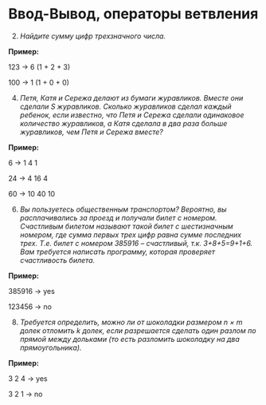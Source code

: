 # Ввод-Вывод, операторы ветвления


2. *Найдите сумму цифр трехзначного числа.*

**Пример:**

123 -> 6 (1 + 2 + 3)

100 -> 1 (1 + 0 + 0) 

4. *Петя, Катя и Сережа делают из бумаги журавликов. Вместе они сделали S журавликов. Сколько журавликов сделал каждый ребенок, если известно, что Петя и Сережа сделали одинаковое количество журавликов, а Катя сделала в два раза больше журавликов, чем Петя и Сережа вместе?*

**Пример:**

6 -> 1  4  1

24 -> 4  16  4

60 -> 10  40  10

6. *Вы пользуетесь общественным транспортом? Вероятно, вы расплачивались за проезд и получали билет с номером. Счастливым билетом называют такой билет с шестизначным номером, где сумма первых трех цифр равна сумме последних трех. Т.е. билет с номером 385916 – счастливый, т.к. 3+8+5=9+1+6. Вам требуется написать программу, которая проверяет счастливость билета.*

**Пример:**

385916 -> yes

123456 -> no


8. *Требуется определить, можно ли от шоколадки размером n × m долек отломить k долек, если разрешается сделать один разлом по прямой между дольками (то есть разломить шоколадку на два прямоугольника).*

**Пример:**

3 2 4 -> yes

3 2 1 -> no
